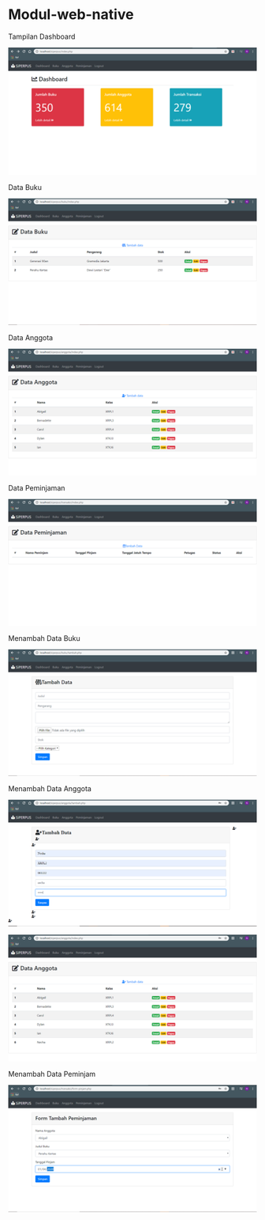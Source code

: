 # Modul-web-native

Tampilan Dashboard

![Alt Text](https://github.com/necha28/Modul-web-native/blob/master/dashboard.PNG)

Data Buku

![Alt Text](https://github.com/necha28/Modul-web-native/blob/master/databuku.PNG)

Data Anggota

![Alt Text](https://github.com/necha28/Modul-web-native/blob/master/dataanggota.PNG)

Data Peminjaman

![Alt Text](https://github.com/necha28/Modul-web-native/blob/master/datapeminjaman.PNG)

Menambah Data Buku

![Alt Text](https://github.com/necha28/Modul-web-native/blob/master/tambahdatabuku.PNG)

Menambah Data Anggota

![Alt Text](https://github.com/necha28/Modul-web-native/blob/master/tambahdataanggota1.PNG)

![Alt Text](https://github.com/necha28/Modul-web-native/blob/master/tambahdataanggota2.PNG)

Menambah Data Peminjam

![Alt Text](https://github.com/necha28/Modul-web-native/blob/master/tambahdatapeminjam.PNG)
